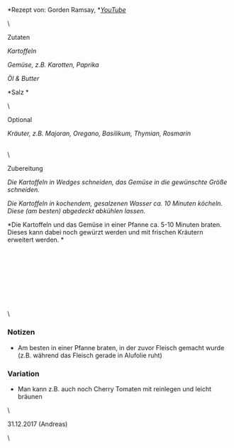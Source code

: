 ## 

*Rezept von: Gorden Ramsay, *[*YouTube*](https://www.youtube.com/watch?v=-fhqKubZ-YQ)

\

Zutaten

*Kartoffeln*

*Gemüse, z.B. Karotten, Paprika*

*Öl & Butter*

*Salz *

\

Optional

*Kräuter, z.B. Majoran, Oregano, Basilikum, Thymian, Rosmarin*

\
\

Zubereitung

*Die Kartoffeln in Wedges schneiden, das Gemüse in die gewünschte Größe schneiden.*

*Die Kartoffeln in kochendem, gesalzenen Wasser ca. 10 Minuten köcheln. Diese (am besten) abgedeckt abkühlen lassen.*

*Die Kartoffeln und das Gemüse in einer Pfanne ca. 5-10 Minuten braten. Dieses kann dabei noch gewürzt werden und mit frischen Kräutern erweitert werden. *

\
\
\
\
\
\
\
\
\

### Notizen

* Am besten in einer Pfanne braten, in der zuvor Fleisch gemacht wurde (z.B. während das Fleisch gerade in Alufolie ruht)

### Variation 

* Man kann z.B. auch noch Cherry Tomaten mit reinlegen und leicht bräunen

\

31\.12.2017 (Andreas)

\
